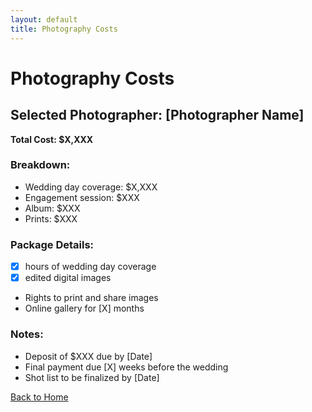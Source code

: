 ```yaml
---
layout: default
title: Photography Costs
---
```


# Photography Costs

## Selected Photographer: [Photographer Name]

**Total Cost: $X,XXX**

### Breakdown:
- Wedding day coverage: $X,XXX
- Engagement session: $XXX
- Album: $XXX
- Prints: $XXX

### Package Details:
- [X] hours of wedding day coverage
- [X] edited digital images
- Rights to print and share images
- Online gallery for [X] months

### Notes:
- Deposit of $XXX due by [Date]
- Final payment due [X] weeks before the wedding
- Shot list to be finalized by [Date]

[Back to Home](index.md)
